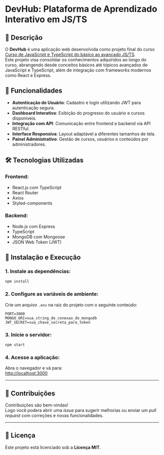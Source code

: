 # DevHub: Plataforma de Aprendizado Interativo em JS/TS

## 📘 Descrição

O **DevHub** é uma aplicação web desenvolvida como projeto final do curso [Curso de JavaScript e TypeScript do básico ao avançado JS/TS](https://www.udemy.com/course/curso-de-javascript-moderno-do-basico-ao-avancado/).  
Este projeto visa consolidar os conhecimentos adquiridos ao longo do curso, abrangendo desde conceitos básicos até tópicos avançados de JavaScript e TypeScript, além de integração com frameworks modernos como React e Express.

## 🚀 Funcionalidades

- **Autenticação de Usuário**: Cadastro e login utilizando JWT para autenticação segura.
- **Dashboard Interativo**: Exibição do progresso do usuário e cursos disponíveis.
- **Integração com API**: Comunicação entre frontend e backend via API RESTful.
- **Interface Responsiva**: Layout adaptável a diferentes tamanhos de tela.
- **Painel Administrativo**: Gestão de cursos, usuários e conteúdos por administradores.

## 🛠️ Tecnologias Utilizadas

### Frontend:
- React.js com TypeScript
- React Router  
- Axios
- Styled-components

### Backend:
- Node.js com Express
- TypeScript
- MongoDB com Mongoose
- JSON Web Token (JWT)


## 🚀 Instalação e Execução

### 1. Instale as dependências:

```bash
npm install
```

### 2. Configure as variáveis de ambiente:

Crie um arquivo `.env` na raiz do projeto com o seguinte conteúdo:

```env
PORT=3000
MONGO_URI=sua_string_de_conexao_do_mongodb
JWT_SECRET=sua_chave_secreta_para_token
```

### 3. Inicie o servidor:

```bash
npm start
```

### 4. Acesse a aplicação:

Abra o navegador e vá para:  
[http://localhost:3000](http://localhost:3000)

---

## 🤝 Contribuições

Contribuições são bem-vindas!  
Logo você podera abrir uma *issue* para sugerir melhorias ou enviar um *pull request* com correções e novas funcionalidades.

---

## 📄 Licença

Este projeto está licenciado sob a **Licença MIT**.

